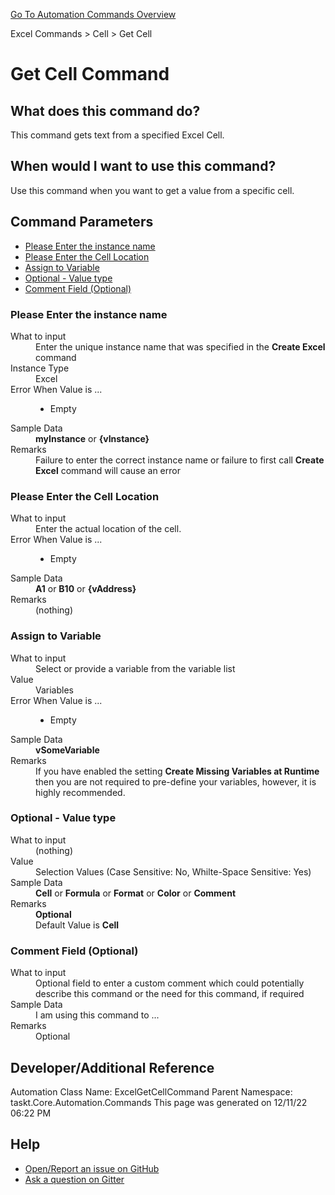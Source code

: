 <!--TITLE: Get Cell Command -->
<!-- SUBTITLE: a command in the Excel Commands group. -->
[Go To Automation Commands Overview](/automation-commands.md)


Excel Commands &gt; Cell &gt; Get Cell


# Get Cell Command


## What does this command do?
This command gets text from a specified Excel Cell.


## When would I want to use this command?
Use this command when you want to get a value from a specific cell.


## Command Parameters
- [Please Enter the instance name](#param_0)
- [Please Enter the Cell Location](#param_1)
- [Assign to Variable](#param_2)
- [Optional - Value type](#param_3)
- [Comment Field (Optional)](#param_4)


<a id="param_0"></a>
### Please Enter the instance name


<dl>
<dt>What to input</dt><dd>Enter the unique instance name that was specified in the <strong>Create Excel</strong> command</dd>
<dt>Instance Type</dt><dd>Excel</dd>
<dt>Error When Value is ...</dt><dd><ul>
<li>Empty</li>
</ul></dd><dt>Sample Data</dt><dd><strong>myInstance</strong> or <strong>{vInstance}</strong></dd>
<dt>Remarks</dt><dd>Failure to enter the correct instance name or failure to first call <strong>Create Excel</strong> command will cause an error</dd>
</dl>




<a id="param_1"></a>
### Please Enter the Cell Location


<dl>
<dt>What to input</dt><dd>Enter the actual location of the cell.</dd>
<dt></dt><dd></dd>
<dt>Error When Value is ...</dt><dd><ul>
<li>Empty</li>
</ul></dd><dt>Sample Data</dt><dd><strong>A1</strong> or <strong>B10</strong> or <strong>{vAddress}</strong></dd>
<dt>Remarks</dt><dd>(nothing)</dd>
</dl>




<a id="param_2"></a>
### Assign to Variable


<dl>
<dt>What to input</dt><dd>Select or provide a variable from the variable list</dd>
<dt>Value</dt><dd>Variables</dd>
<dt>Error When Value is ...</dt><dd><ul>
<li>Empty</li>
</ul></dd><dt>Sample Data</dt><dd><strong>vSomeVariable</strong></dd>
<dt>Remarks</dt><dd>If you have enabled the setting <strong>Create Missing Variables at Runtime</strong> then you are not required to pre-define your variables, however, it is highly recommended.</dd>
</dl>




<a id="param_3"></a>
### Optional - Value type


<dl>
<dt>What to input</dt><dd>(nothing)</dd>
<dt>Value</dt><dd>Selection Values (Case Sensitive: No, Whilte-Space Sensitive: Yes)</dd>
<dt>Sample Data</dt><dd><strong>Cell</strong> or <strong>Formula</strong> or <strong>Format</strong> or <strong>Color</strong> or <strong>Comment</strong></dd>
<dt>Remarks</dt><dd><strong>Optional</strong><br>Default Value is <strong>Cell</strong></dd>
</dl>




<a id="param_4"></a>
### Comment Field (Optional)


<dl>
<dt>What to input</dt><dd>Optional field to enter a custom comment which could potentially describe this command or the need for this command, if required</dd>
<dt></dt><dd></dd>
<dt>Sample Data</dt><dd>I am using this command to ...</dd>
<dt>Remarks</dt><dd>Optional</dd>
</dl>




## Developer/Additional Reference
Automation Class Name: ExcelGetCellCommand
Parent Namespace: taskt.Core.Automation.Commands
This page was generated on 12/11/22 06:22 PM


## Help
- [Open/Report an issue on GitHub](https://github.com/saucepleez/taskt/issues/new)
- [Ask a question on Gitter](https://gitter.im/taskt-rpa/Lobby)
